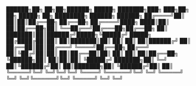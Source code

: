  ██████╗██╗  ██╗██╗██████╗        █████╗     ███████╗███╗   ███╗██╗   ██╗ █████╗ ██╗  ████████╗ ██████╗ ██████╗ 
██╔════╝██║  ██║██║██╔══██╗      ██╔══██╗    ██╔════╝████╗ ████║██║   ██║██╔══██╗██║  ╚══██╔══╝██╔═══██╗██╔══██╗
██║     ███████║██║██████╔╝█████╗╚█████╔╝    █████╗  ██╔████╔██║██║   ██║███████║██║     ██║   ██║   ██║██████╔╝
██║     ██╔══██║██║██╔═══╝ ╚════╝██╔══██╗    ██╔══╝  ██║╚██╔╝██║██║   ██║██╔══██║██║     ██║   ██║   ██║██╔══██╗
╚██████╗██║  ██║██║██║           ╚█████╔╝    ███████╗██║ ╚═╝ ██║╚██████╔╝██║  ██║███████╗██║   ╚██████╔╝██║  ██║
 ╚═════╝╚═╝  ╚═╝╚═╝╚═╝            ╚════╝     ╚══════╝╚═╝     ╚═╝ ╚═════╝ ╚═╝  ╚═╝╚══════╝╚═╝    ╚═════╝ ╚═╝  ╚═╝

